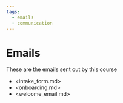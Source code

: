 ```yaml
---
tags:
  - emails
  - communication
---
```


# Emails

These are the emails sent out by this course

- <intake_form.md>
- <onboarding.md>
- <welcome_email.md>
